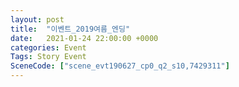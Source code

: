 ```yaml
---
layout: post
title:  "이벤트_2019여름_엔딩"
date:   2021-01-24 22:00:00 +0000
categories: Event
Tags: Story Event
SceneCode: ["scene_evt190627_cp0_q2_s10,7429311"]
---
```

